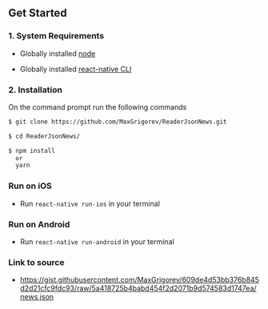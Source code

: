 ## Get Started

### 1. System Requirements

- Globally installed [node](https://nodejs.org/en/)

- Globally installed [react-native CLI](https://facebook.github.io/react-native/docs/getting-started.html)

### 2. Installation

On the command prompt run the following commands

```sh
$ git clone https://github.com/MaxGrigorev/ReaderJsonNews.git

$ cd ReaderJsonNews/

$ npm install
  or
  yarn
```

### Run on iOS

- Run `react-native run-ios` in your terminal

### Run on Android

- Run `react-native run-android` in your terminal

### Link to source

- https://gist.githubusercontent.com/MaxGrigorev/609de4d53bb376b845d2d21cfc9fdc93/raw/5a418725b4babd454f2d2071b9d574583d1747ea/news.json